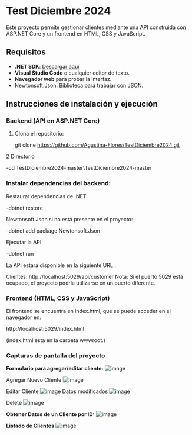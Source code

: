 # Test Diciembre 2024

Este proyecto permite gestionar clientes mediante una API construida con ASP.NET Core
y un frontend en HTML, CSS y JavaScript.

## Requisitos

- **.NET SDK**: [Descargar aquí](https://dotnet.microsoft.com/download)
- **Visual Studio Code** o cualquier editor de texto.
- **Navegador web** para probar la interfaz.
- Newtonsoft.Json: Biblioteca para trabajar con JSON. 

## Instrucciones de instalación y ejecución

### Backend (API en ASP.NET Core)

1. Clona el repositorio:

   git clone https://github.com/Agustina-Flores/TestDiciembre2024.git

2 Directorio

   -cd TestDiciembre2024-master\TestDiciembre2024-master
   
   ### Instalar dependencias del backend:
 Restaurar dependencias de .NET
   
   -dotnet restore
   
 Newtonsoft.Json si no está presente en el proyecto:
   
   -dotnet add package Newtonsoft.Json
   
 Ejecutar la API
 
   -dotnet run
 
 
La API estará disponible en la siguiente URL :

Clientes: http://localhost:5029/api/customer
Nota: Si el puerto 5029 está ocupado, el proyecto podría utilizarse en un puerto diferente.


### Frontend (HTML, CSS y JavaScript)
El frontend se encuentra en index.html, que se puede acceder en el navegador en:
 
http://localhost:5029/index.html

(index.html esta en  la carpeta wwwroot.)

### Capturas de pantalla del proyecto

**Formulario para agregar/editar cliente:**
![image](https://github.com/user-attachments/assets/67b9ff8b-d534-4f1b-9bf5-8bcc581af149)

Agregar Nuevo Cliente 
![image](https://github.com/user-attachments/assets/48d0d7bf-21bd-4310-b75f-6e89c2e64eea)

Editar Cliente
![image](https://github.com/user-attachments/assets/2394815b-88bb-4d16-a122-a8e6c5b01a03)
Datos modificados
![image](https://github.com/user-attachments/assets/38aabaf4-9db7-4ecf-9bce-1563475c3479)

Delete
![image](https://github.com/user-attachments/assets/3a821d2c-ae25-48fc-a815-161f94af9940)

**Obtener Datos de un Cliente por ID:**
![image](https://github.com/user-attachments/assets/01339c2e-d0fd-4f2d-a852-3844d6396ffa)

**Listado de Clientes**
![image](https://github.com/user-attachments/assets/c706f195-869a-4b94-84d0-f5e40de045c9)



